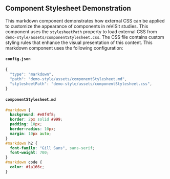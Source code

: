 ## Component Stylesheet Demonstration

This markdown component demonstrates how external CSS can be applied to customize the appearance of components in reVISit studies.
This component uses the `stylesheetPath` property to load external CSS from `demo-style/assets/componentStylesheet.css`. The CSS file contains custom styling rules that enhance the visual presentation of this content.
This markdown component uses the following configuration:

#### `config.json`
```ts
{
  "type": "markdown",
  "path": "demo-style/assets/componentStylesheet.md",
  "stylesheetPath": "demo-style/assets/componentStylesheet.css",
}
```

#### `componentStylesheet.md`
```css
#markdown {
  background: #e8f4f8;
  border: 2px solid #999;
  padding: 10px;
  border-radius: 10px;
  margin: 10px auto;
}
#markdown h2 {
  font-family: "Gill Sans", sans-serif;
  font-weight: 700;
}
#markdown code {
  color: #1a166c;
}
```
